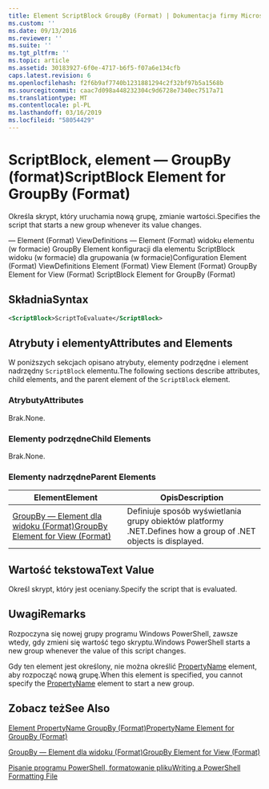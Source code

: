 ```yaml
---
title: Element ScriptBlock GroupBy (Format) | Dokumentacja firmy Microsoft
ms.custom: ''
ms.date: 09/13/2016
ms.reviewer: ''
ms.suite: ''
ms.tgt_pltfrm: ''
ms.topic: article
ms.assetid: 30183927-6f0e-4717-b6f5-f07a6e134cfb
caps.latest.revision: 6
ms.openlocfilehash: f2f6b9af7740b1231881294c2f32bf97b5a1568b
ms.sourcegitcommit: caac7d098a448232304c9d6728e7340ec7517a71
ms.translationtype: MT
ms.contentlocale: pl-PL
ms.lasthandoff: 03/16/2019
ms.locfileid: "58054429"
---
```

# <a name="scriptblock-element-for-groupby-format"></a><span data-ttu-id="76608-102">ScriptBlock, element — GroupBy (format)</span><span class="sxs-lookup"><span data-stu-id="76608-102">ScriptBlock Element for GroupBy (Format)</span></span>

<span data-ttu-id="76608-103">Określa skrypt, który uruchamia nową grupę, zmianie wartości.</span><span class="sxs-lookup"><span data-stu-id="76608-103">Specifies the script that starts a new group whenever its value changes.</span></span>

<span data-ttu-id="76608-104">— Element (Format) ViewDefinitions — Element (Format) widoku elementu (w formacie) GroupBy Element konfiguracji dla elementu ScriptBlock widoku (w formacie) dla grupowania (w formacie)</span><span class="sxs-lookup"><span data-stu-id="76608-104">Configuration Element (Format) ViewDefinitions Element (Format) View Element (Format) GroupBy Element for View (Format) ScriptBlock Element for GroupBy (Format)</span></span>

## <a name="syntax"></a><span data-ttu-id="76608-105">Składnia</span><span class="sxs-lookup"><span data-stu-id="76608-105">Syntax</span></span>

```xml
<ScriptBlock>ScriptToEvaluate</ScriptBlock>
```

## <a name="attributes-and-elements"></a><span data-ttu-id="76608-106">Atrybuty i elementy</span><span class="sxs-lookup"><span data-stu-id="76608-106">Attributes and Elements</span></span>

<span data-ttu-id="76608-107">W poniższych sekcjach opisano atrybuty, elementy podrzędne i element nadrzędny `ScriptBlock` elementu.</span><span class="sxs-lookup"><span data-stu-id="76608-107">The following sections describe attributes, child elements, and the parent element of the `ScriptBlock` element.</span></span>

### <a name="attributes"></a><span data-ttu-id="76608-108">Atrybuty</span><span class="sxs-lookup"><span data-stu-id="76608-108">Attributes</span></span>

<span data-ttu-id="76608-109">Brak.</span><span class="sxs-lookup"><span data-stu-id="76608-109">None.</span></span>

### <a name="child-elements"></a><span data-ttu-id="76608-110">Elementy podrzędne</span><span class="sxs-lookup"><span data-stu-id="76608-110">Child Elements</span></span>

<span data-ttu-id="76608-111">Brak.</span><span class="sxs-lookup"><span data-stu-id="76608-111">None.</span></span>

### <a name="parent-elements"></a><span data-ttu-id="76608-112">Elementy nadrzędne</span><span class="sxs-lookup"><span data-stu-id="76608-112">Parent Elements</span></span>

|<span data-ttu-id="76608-113">Element</span><span class="sxs-lookup"><span data-stu-id="76608-113">Element</span></span>|<span data-ttu-id="76608-114">Opis</span><span class="sxs-lookup"><span data-stu-id="76608-114">Description</span></span>|
|-------------|-----------------|
|[<span data-ttu-id="76608-115">GroupBy — Element dla widoku (Format)</span><span class="sxs-lookup"><span data-stu-id="76608-115">GroupBy Element for View (Format)</span></span>](./groupby-element-for-view-format.md)|<span data-ttu-id="76608-116">Definiuje sposób wyświetlania grupy obiektów platformy .NET.</span><span class="sxs-lookup"><span data-stu-id="76608-116">Defines how a group of .NET objects is displayed.</span></span>|

## <a name="text-value"></a><span data-ttu-id="76608-117">Wartość tekstowa</span><span class="sxs-lookup"><span data-stu-id="76608-117">Text Value</span></span>

<span data-ttu-id="76608-118">Określ skrypt, który jest oceniany.</span><span class="sxs-lookup"><span data-stu-id="76608-118">Specify the script that is evaluated.</span></span>

## <a name="remarks"></a><span data-ttu-id="76608-119">Uwagi</span><span class="sxs-lookup"><span data-stu-id="76608-119">Remarks</span></span>

<span data-ttu-id="76608-120">Rozpoczyna się nowej grupy programu Windows PowerShell, zawsze wtedy, gdy zmieni się wartość tego skryptu.</span><span class="sxs-lookup"><span data-stu-id="76608-120">Windows PowerShell starts a new group whenever the value of this script changes.</span></span>

<span data-ttu-id="76608-121">Gdy ten element jest określony, nie można określić [PropertyName](http://msdn.microsoft.com/en-us/396dede0-039a-4a87-a5ef-3ecabb729676) element, aby rozpocząć nową grupę.</span><span class="sxs-lookup"><span data-stu-id="76608-121">When this element is specified, you cannot specify the [PropertyName](http://msdn.microsoft.com/en-us/396dede0-039a-4a87-a5ef-3ecabb729676) element to start a new group.</span></span>

## <a name="see-also"></a><span data-ttu-id="76608-122">Zobacz też</span><span class="sxs-lookup"><span data-stu-id="76608-122">See Also</span></span>

[<span data-ttu-id="76608-123">Element PropertyName GroupBy (Format)</span><span class="sxs-lookup"><span data-stu-id="76608-123">PropertyName Element for GroupBy (Format)</span></span>](./propertyname-element-for-groupby-format.md)

[<span data-ttu-id="76608-124">GroupBy — Element dla widoku (Format)</span><span class="sxs-lookup"><span data-stu-id="76608-124">GroupBy Element for View (Format)</span></span>](./groupby-element-for-view-format.md)

[<span data-ttu-id="76608-125">Pisanie programu PowerShell, formatowanie pliku</span><span class="sxs-lookup"><span data-stu-id="76608-125">Writing a PowerShell Formatting File</span></span>](./writing-a-powershell-formatting-file.md)
